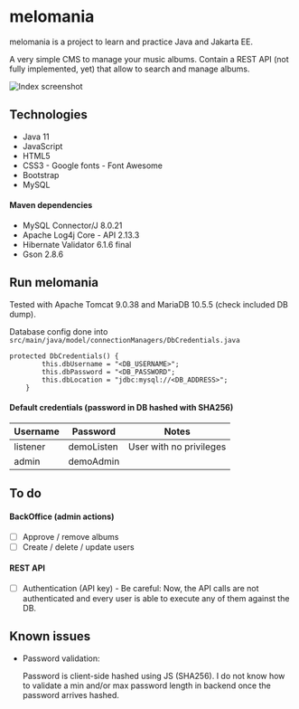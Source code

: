 # melomania
melomania is a project to learn and practice Java and Jakarta EE.

A very simple CMS to manage your music albums. Contain a REST API (not fully implemented, yet) that allow to search and manage albums.

![Index screenshot](https://i.imgur.com/6uIMZeD.png)
## Technologies

* Java 11
* JavaScript
* HTML5
* CSS3 - Google fonts - Font Awesome
* Bootstrap
 * MySQL 
#### Maven dependencies
* MySQL Connector/J 8.0.21	
* Apache Log4j Core - API 2.13.3
* Hibernate Validator 6.1.6 final
* Gson 2.8.6

## Run melomania

Tested with Apache Tomcat 9.0.38 and MariaDB 10.5.5 (check included DB dump).

Database config done into  ``` src/main/java/model/connectionManagers/DbCredentials.java ```

    protected DbCredentials() {
    		this.dbUsername = "<DB_USERNAME>";
    		this.dbPassword = "<DB_PASSWORD";
    		this.dbLocation = "jdbc:mysql://<DB_ADDRESS>";
    	}
    	
#### Default credentials (password in DB hashed with SHA256)
| Username | Password | Notes
|--|--|--|
| listener | demoListen | User with no privileges
| admin | demoAdmin |

## To do

#### BackOffice (admin actions)
- [ ]  Approve / remove albums
- [ ]  Create / delete / update users

#### REST API
- [ ] Authentication (API key) - Be careful: Now, the API calls are not authenticated and every user is able to execute any of them against the DB.

## Known issues
* Password validation:

	Password is client-side hashed using JS (SHA256). I do not know how to validate a min and/or max password length in backend once the password arrives hashed. 
